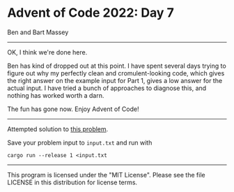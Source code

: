 # Advent of Code 2022: Day 7
Ben and Bart Massey

---

OK, I think we're done here.

Ben has kind of dropped out at this point. I have spent
several days trying to figure out why my perfectly clean and
cromulent-looking code, which gives the right answer on the
example input for Part 1, gives a low answer for the actual
input. I have tried a bunch of approaches to diagnose this,
and nothing has worked worth a darn.

The fun has gone now. Enjoy Advent of Code!

---

Attempted solution to [this problem](https://adventofcode.com/2022/day/7).

Save your problem input to `input.txt` and run with

    cargo run --release 1 <input.txt

---

This program is licensed under the "MIT License".
Please see the file LICENSE in this distribution
for license terms.
